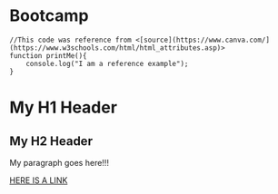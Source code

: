 # Bootcamp
    //This code was reference from <[source](https://www.canva.com/](https://www.w3schools.com/html/html_attributes.asp)>
    function printMe(){
        console.log("I am a reference example");
    }
<!DOCTYPE html>
<html lang="en-US">
<body>
    <h1 title="BOO! This is my header">My H1 Header</h1>
<h2 title="BOO! This is my header...again">My H2 Header</h2>

<p title="This is my paragraph">My paragraph goes here!!!</p>
<a href="https://www.dot.state.mn.us/minnesotago/index50yearvision.html)https://www.dot.state.mn.us/minnesotago/index50yearvision.html">HERE IS A LINK</a>
</body>
</html>
